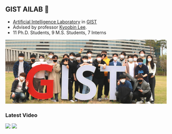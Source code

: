 ## GIST AILAB 👋

- [Artificial Intelligence Laboratory](https://ailab.gist.ac.kr/ailab/) in [GIST](https://www.gist.ac.kr/kr/main.html)
- Advised by professor [Kyoobin Lee](https://sites.google.com/view/gistailab/members/professor?authuser=0).
- 11 Ph.D. Students, 9 M.S. Students, 7 Interns

<img src="./figures/main.jpg" width="800">

### Latest Video

 [<img src="https://img.youtube.com/vi/mGwisNSSWNI/maxresdefault.jpg" width="400">](https://youtu.be/mGwisNSSWN "cloud")  [<img src="https://img.youtube.com/vi/rDTmXu6BhIU/maxresdefault.jpg" width="400">](https://youtu.be/rDTmXu6BhIU "uoais")
